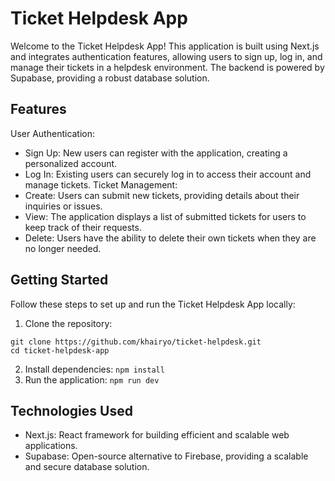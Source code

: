 # Ticket Helpdesk App
Welcome to the Ticket Helpdesk App! This application is built using Next.js and integrates authentication features, allowing users to sign up, log in, and manage their tickets in a helpdesk environment. The backend is powered by Supabase, providing a robust database solution.

## Features
User Authentication:
- Sign Up: New users can register with the application, creating a personalized account.
- Log In: Existing users can securely log in to access their account and manage tickets.
Ticket Management:
- Create: Users can submit new tickets, providing details about their inquiries or issues.
- View: The application displays a list of submitted tickets for users to keep track of their requests.
- Delete: Users have the ability to delete their own tickets when they are no longer needed.

## Getting Started
Follow these steps to set up and run the Ticket Helpdesk App locally:
1. Clone the repository:
```
git clone https://github.com/khairyo/ticket-helpdesk.git
cd ticket-helpdesk-app
```
2. Install dependencies:
```npm install```
3. Run the application:
```npm run dev```

## Technologies Used
- Next.js: React framework for building efficient and scalable web applications.
- Supabase: Open-source alternative to Firebase, providing a scalable and secure database solution.
